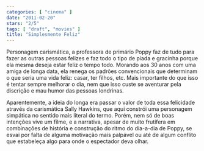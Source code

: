 ```yaml
---
categories: [ "cinema" ]
date: "2011-02-20"
stars: "2/5"
tags: [ "draft", "movies" ]
title: "Simplesmente Feliz"
---
```

Personagem carismática, a professora de primário Poppy faz de tudo para fazer as outras pessoas felizes e faz todo o tipo de piada e gracinha porque ela mesma deseja estar feliz o tempo todo. Morando aos 30 anos com uma amiga de longa data, ela renega os padrões convencionais que determinam o que seria uma vida feliz: casar, ter filhos, etc. Mais importante do que isso é tentar sempre melhorar o dia, nem que isso custe se aventurar pela discrição e mau humor das pessoas londrinas.

Aparentemente, a ideia do longa era passar o valor de toda essa felicidade através da carismática Sally Hawkins, que aqui constrói uma personagem simpática no sentido mais literal do termo. Porém, nem só de boas intenções vive um filme, e a narrativa, apesar de muito frutífera em combinações de história e construção do ritmo do dia-a-dia de Poppy, se esvai por falta de alguma motivação mais palpável ou até de algum conflito que estabeleça algo para onde o espectador deva olhar.

